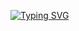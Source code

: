 [![Typing SVG](https://readme-typing-svg.herokuapp.com?font=Fira+Code&size=25&pause=1000&color=0366D6&vCenter=true&width=435&lines=Loading.++.++.++)](https://git.io/typing-svg)
